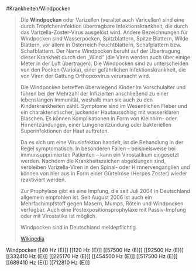 #Krankheiten/Windpocken

> Die **Windpocken** oder Varizellen (veraltet auch Varicellen) sind eine durch Tröpfcheninfektion übertragbare Infektionskrankheit, die durch das Varizella-Zoster-Virus ausgelöst wird. Andere Bezeichnungen für Windpocken sind Wasserpocken, Spitzblattern, Spitze Blattern, Wilde Blattern, vor allem in Österreich Feuchtblattern, Schafplattern bzw. Schafblattern. Der Name Windpocken beruht auf der Übertragung dieser Krankheit durch den „Wind“ (die Viren werden auch über einige Meter in der Luft übertragen). Die Windpocken sind zu unterscheiden von den Pocken (Variola), einer gefährlichen Infektionskrankheit, die von Viren der Gattung Orthopoxvirus verursacht wird.
>
> Die Windpocken betreffen überwiegend Kinder im Vorschulalter und führen bei der Mehrzahl der Infizierten anschließend zu einer lebenslangen Immunität, weshalb man sie auch zu den Kinderkrankheiten zählt. Symptome sind im Wesentlichen Fieber und ein charakteristischer, juckender Hautausschlag mit wasserklaren Bläschen. Es können Komplikationen in Form von Kleinhirn- oder Hirnentzündungen, einer Lungenentzündung oder bakteriellen Superinfektionen der Haut auftreten.
>
> Da es sich um eine Virusinfektion handelt, ist die Behandlung in der Regel symptomatisch. In besonderen Fällen – beispielsweise bei immunsupprimierten Patienten – kann ein Virostatikum eingesetzt werden. Nachdem die Krankheitszeichen abgeklungen sind, verbleiben Varizella-Viren in den Spinal- oder Hirnnervenganglien und können von hier aus in Form einer Gürtelrose (Herpes Zoster) wieder reaktiviert werden.
>
> Zur Prophylaxe gibt es eine Impfung, die seit Juli 2004 in Deutschland allgemein empfohlen ist. Seit August 2006 ist auch ein Mehrfachimpfstoff gegen Masern, Mumps, Röteln und Windpocken verfügbar. Auch eine Postexpositionsprophylaxe mit Passiv-Impfung oder mit Virostatika ist möglich.
>
> Windpocken sind in Deutschland meldepflichtig.
>
> [Wikipedia](https://de.wikipedia.org/wiki/Windpocken)

Windpocken
[[40 Hz (E)]]
[[120 Hz (E)]]
[[57500 Hz (E)]]
[[92500 Hz (E)]]
[[332410 Hz (E)]]
[[225170 Hz (E)]]
[[454500 Hz (E)]]
[[517500 Hz (E)]]
[[689410 Hz (E)]]
[[712810 Hz (E)]]